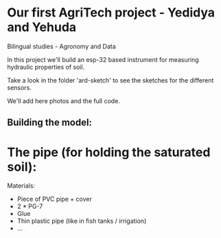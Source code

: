 # Our first AgriTech project - Yedidya and Yehuda
Bilingual studies - Agronomy and Data


In this project we'll build an esp-32 based instrument for measuring hydraulic properties of soil. 

Take a look in the folder 'ard-sketch' to see the sketches for the different sensors. 

We'll add here photos and the full code.

## Building the model:

# The pipe (for holding the saturated soil):

Materials:
* Piece of PVC pipe + cover
* 2 * PG-7
* Glue
* Thin plastic pipe (like in fish tanks / irrigation)
* ...
